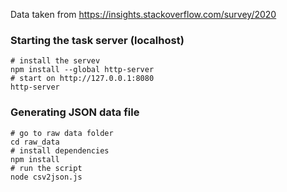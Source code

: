 Data taken from https://insights.stackoverflow.com/survey/2020

### Starting the task server (localhost)
```shell
# install the servev
npm install --global http-server
# start on http://127.0.0.1:8080
http-server
```

### Generating JSON data file
```shell
# go to raw data folder
cd raw_data
# install dependencies
npm install
# run the script
node csv2json.js
```